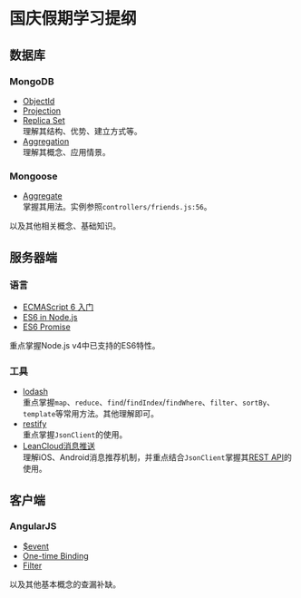 # 国庆假期学习提纲

## 数据库

### MongoDB

- [ObjectId](http://docs.mongodb.org/manual/reference/object-id/)
- [Projection](http://docs.mongodb.org/manual/reference/method/db.collection.find/)
- [Replica Set](http://docs.mongodb.org/manual/replication/)  
  理解其结构、优势、建立方式等。 
- [Aggregation](http://docs.mongodb.org/manual/core/aggregation-introduction/)  
  理解其概念、应用情景。
  
### Mongoose

- [Aggregate](http://mongoosejs.com/docs/api.html#aggregate-js)  
  掌握其用法。实例参照`controllers/friends.js:56`。
  
以及其他相关概念、基础知识。

## 服务器端

### 语言

- [ECMAScript 6 入门](http://es6.ruanyifeng.com/)
- [ES6 in Node.js](https://nodejs.org/en/docs/es6/)
- [ES6 Promise](https://developer.mozilla.org/en-US/docs/Web/JavaScript/Reference/Global_Objects/Promise)

重点掌握Node.js v4中已支持的ES6特性。

### 工具

- [lodash](https://lodash.com/docs)  
  重点掌握`map`、`reduce`、`find`/`findIndex`/`findWhere`、`filter`、`sortBy`、`template`等常用方法。其他理解即可。
- [restify](http://restify.com/)  
  重点掌握`JsonClient`的使用。
- [LeanCloud消息推送](https://leancloud.cn/docs/push_guide.html)  
  理解iOS、Android消息推荐机制，并重点结合`JsonClient`掌握其[REST API](https://leancloud.cn/docs/push_guide.html#推送消息)的使用。
  
## 客户端

### AngularJS

- [$event](https://docs.angularjs.org/guide/expression#-event-)
- [One-time Binding](https://docs.angularjs.org/guide/expression#one-time-binding)
- [Filter](https://docs.angularjs.org/guide/filter)

以及其他基本概念的查漏补缺。
